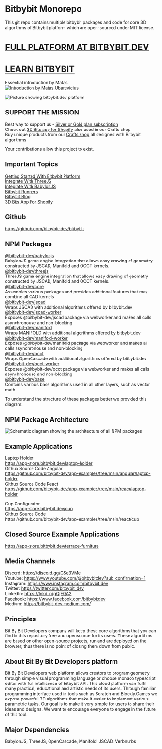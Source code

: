 # Bitbybit Monorepo

This git repo contains multiple bitbybit packages and code for core 3D algorithms of Bitbybit platform which are open-sourced under MIT license.

# [FULL PLATFORM AT BITBYBIT.DEV](https://bitbybit.dev)   
# [LEARN BITBYBIT](https://learn.bitbybit.dev)   

Essential introduction by Matas   
[![Introduction by Matas Ubarevicius](https://img.youtube.com/vi/noc6Rg6tMe0/maxresdefault.jpg)](https://www.youtube.com/watch?v=noc6Rg6tMe0)

<img src="https://app.bitbybit.dev/assets/git-cover.png" alt="Picture showing bitbybit.dev platform">

## SUPPORT THE MISSION
Best way to support us - [Silver or Gold plan subscription](https://bitbybit.dev/auth/pick-plan)    
Check out [3D Bits app for Shopify](https://apps.shopify.com/3d-bits-1) also used in our Crafts shop   
Buy unique products from our [Crafts shop](https://crafts.bitbybit.dev) all designed with Bitbybit algorithms       

Your contributions allow this project to exist.

## Important Topics
[Getting Started With Bitbybit Platform](https://learn.bitbybit.dev/learn/getting-started/overview)     
[Integrate With ThreeJS](https://learn.bitbybit.dev/learn/npm-packages/threejs)     
[Integrate With BabylonJS](https://learn.bitbybit.dev/learn/npm-packages/babylonjs)     
[Bitbybit Runners](https://learn.bitbybit.dev/learn/runners)        
[Bitbybit Blog](https://learn.bitbybit.dev/blog)        
[3D Bits App For Shopify](https://learn.bitbybit.dev/learn/3d-bits/intro)       

## Github
https://github.com/bitbybit-dev/bitbybit  

## NPM Packages

[@bitbybit-dev/babylonjs](https://www.npmjs.com/package/@bitbybit-dev/babylonjs)   
BabylonJS game engine integration that allows easy drawing of geometry constructed by JSCAD, Manifold and OCCT kernels.   
[@bitbybit-dev/threejs](https://www.npmjs.com/package/@bitbybit-dev/threejs)   
ThreeJS game engine integration that allows easy drawing of geometry constructed by JSCAD, Manifold and OCCT kernels.   
[@bitbybit-dev/core](https://www.npmjs.com/package/@bitbybit-dev/core)   
Assembles various packages and provides additional features that may combine all CAD kernels   
[@bitbybit-dev/jscad](https://www.npmjs.com/package/@bitbybit-dev/jscad)   
Wraps JSCAD with additional algorithms offered by bitbybit.dev   
[@bitbybit-dev/jscad-worker](https://www.npmjs.com/package/@bitbybit-dev/jscad-worker)   
Exposes @bitbybit-dev/jscad package via webworker and makes all calls asynchronouse and non-blocking   
[@bitbybit-dev/manifold](https://www.npmjs.com/package/@bitbybit-dev/manifold)   
Wraps MANIFOLD with additional algorithms offered by bitbybit.dev   
[@bitbybit-dev/manifold-worker](https://www.npmjs.com/package/@bitbybit-dev/manifold-worker)   
Exposes @bitbybit-dev/manifold package via webworker and makes all calls asynchronouse and non-blocking   
[@bitbybit-dev/occt](https://www.npmjs.com/package/@bitbybit-dev/occt)   
Wraps OpenCascade with additional algorithms offered by bitbybit.dev   
[@bitbybit-dev/occt-worker](https://www.npmjs.com/package/@bitbybit-dev/occt-worker)   
Exposes @bitbybit-dev/occt package via webworker and makes all calls asynchronouse and non-blocking      
[@bitbybit-dev/base](https://www.npmjs.com/package/@bitbybit-dev/base)   
Contains various base algorithms used in all other layers, such as vector math.   

To understand the structure of these packages better we provided this diagram:

## NPM Package Architecture
<img src="https://app.bitbybit.dev/assets/npm-package-architecture.jpeg" alt="Schematic diagram showing the architecture of all NPM packages">

## Example Applications
Laptop Holder   
https://app-store.bitbybit.dev/laptop-holder    
Github Source Code Angular   
https://github.com/bitbybit-dev/app-examples/tree/main/angular/laptop-holder   
Github Source Code React   
https://github.com/bitbybit-dev/app-examples/tree/main/react/laptop-holder   
  
Cup Configurator    
https://app-store.bitbybit.dev/cup   
Github Source Code   
https://github.com/bitbybit-dev/app-examples/tree/main/react/cup  

## Closed Source Example Applications
https://app-store.bitbybit.dev/terrace-furniture   

## Media Channels
Discord: https://discord.gg/GSe3VMe  
Youtube: https://www.youtube.com/@bitbybitdev?sub_confirmation=1  
Instagram: https://www.instagram.com/bitbybit.dev  
Twitter: https://twitter.com/bitbybit_dev  
LinkedIn: https://lnkd.in/gQjEQA2  
Facebook: https://www.facebook.com/bitbybitdev  
Medium: https://bitbybit-dev.medium.com/  

## Principles
Bit By Bit Developers company will keep these core algorithms that you can find in this repository free and opensource for its users. These algorithms are based on other open-source projects, run and are deployed on the browser, thus there is no point of closing them down from public.

## About Bit By Bit Developers platform
Bit By Bit Developers web platform allows creators to program geometry through simple visual programming language or choose monaco typescript editor with full intellisense of bitbybit API. This cloud platform can fulfil many practical, educational and artistic needs of its users. Through familiar programming interface used in tools such as Scratch and Blockly.Games we expose powerful 3D algorithms that make it easier to implement various parametric tasks. Our goal is to make it very simple for users to share their ideas and designs. We want to encourage everyone to engage in the future of this tool.

## Major Dependencies
BabylonJS, ThreeJS, OpenCascade, Manifold, JSCAD, Verbnurbs